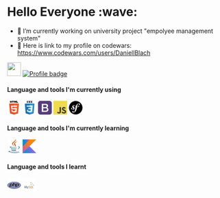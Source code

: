 <h1>Hello Everyone :wave:</h1>



- :school: I’m currently working on university project "empolyee management system" 
- :gun: Here is link to my profile on codewars: https://www.codewars.com/users/DaniellBlach

<img height="32" width="32" src="https://www.codewars.com/users/DaniellBlach/badges/large" />
<a href="https://www.codewars.com/users/DaniellBlach"><img src="https://camo.githubusercontent.com/3190868e960a4334ae8e965f296d305d707bd989c39f14233da68cce858e5687/68747470733a2f2f7777772e636f6465776172732e636f6d2f75736572732f44616e69656c6c426c6163682f6261646765732f6c61726765" alt="Profile badge" data-canonical-src="https://www.codewars.com/users/hugmanrique/badges/large" style="max-width:100%;"></a>
<h4>Language and tools I'm currently using</h4>
<p>
<img height="32" width="32" src="https://raw.githubusercontent.com/github/explore/80688e429a7d4ef2fca1e82350fe8e3517d3494d/topics/html/html.png" />
<img height="32" width="32" src="https://raw.githubusercontent.com/github/explore/80688e429a7d4ef2fca1e82350fe8e3517d3494d/topics/css/css.png" />
<img height="32" width="32" src="https://raw.githubusercontent.com/github/explore/80688e429a7d4ef2fca1e82350fe8e3517d3494d/topics/bootstrap/bootstrap.png" />
<img height="32" width="32" src="https://raw.githubusercontent.com/github/explore/80688e429a7d4ef2fca1e82350fe8e3517d3494d/topics/javascript/javascript.png" />
<img height="32" width="32" src="https://raw.githubusercontent.com/github/explore/d0c5a5e31e1776ad62379ef5f6b703bcf107d3a3/topics/symfony/symfony.png" />
</p>
<h4>Language and tools I'm currently learning</h4>
<p>
<img height="32" width="32" src="https://raw.githubusercontent.com/github/explore/80688e429a7d4ef2fca1e82350fe8e3517d3494d/topics/java/java.png" />
<img height="32" width="32" src="https://raw.githubusercontent.com/github/explore/80688e429a7d4ef2fca1e82350fe8e3517d3494d/topics/kotlin/kotlin.png" />
</p>
<h4>Language and tools I learnt</h4>
<p>
<img height="32" width="32" src="https://raw.githubusercontent.com/github/explore/ccc16358ac4530c6a69b1b80c7223cd2744dea83/topics/php/php.png" />
<img height="32" width="32" src="https://raw.githubusercontent.com/github/explore/80688e429a7d4ef2fca1e82350fe8e3517d3494d/topics/mysql/mysql.png" />
</p>

